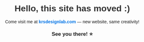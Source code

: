 <!DOCTYPE html>
<html lang="en">
<head>
    <meta charset="UTF-8">
    <meta name="viewport" content="width=device-width, initial-scale=1.0">
    <style>
        body {
            font-family: Arial, sans-serif;
            text-align: center;
            padding: 50px;
        }
        h1 {
            color: #333;
        }
        a {
            color: #0073e6;
            text-decoration: none;
            font-weight: bold;
        }
        a:hover {
            text-decoration: underline;
        }
        b {
            display: block;
            margin-top: 20px;
            font-size: 1.2em;
        }
    </style>
</head>
<body>
    <h1>Hello, this site has moved :)</h1>
    <p>Come visit me at <a href="https://www.krsdesignlab.com/" target="_blank">krsdesignlab.com</a> — new website, same creativity!</p>
    <b>See you there! ⭐</b>
</body>
</html>
